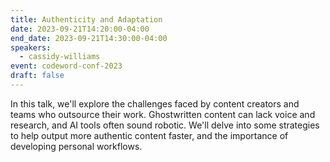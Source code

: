 ```yaml
---
title: Authenticity and Adaptation
date: 2023-09-21T14:20:00-04:00
end_date: 2023-09-21T14:30:00-04:00
speakers:
  - cassidy-williams
event: codeword-conf-2023
draft: false
---
```


In this talk, we'll explore the challenges faced by content creators and teams who outsource their work. Ghostwritten content can lack voice and research, and AI tools often sound robotic. We'll delve into some strategies to help output more authentic content faster, and the importance of developing personal workflows.